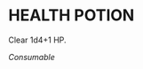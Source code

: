 ﻿---
tags:
  - Item
  - Consumable
name: 'HEALTH POTION'
description: 'Clear 1d4+1 HP.'
---

# HEALTH POTION

Clear 1d4+1 HP.

*Consumable*
